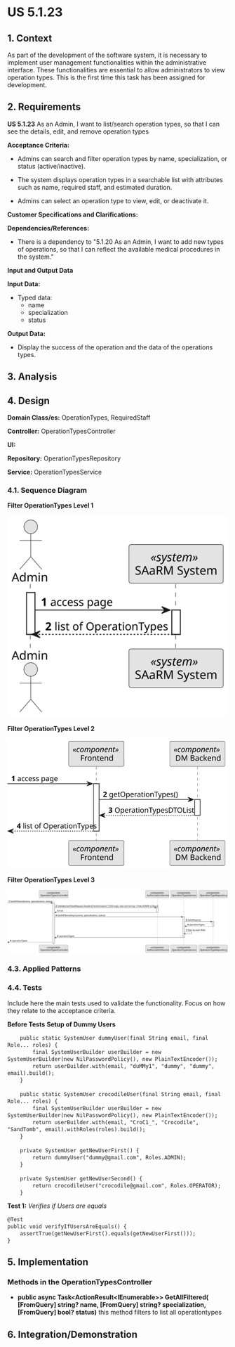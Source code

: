# US 5.1.23


## 1. Context

As part of the development of the software system, it is necessary to implement user management functionalities within the administrative interface. 
These functionalities are essential to allow administrators to view operation types.
This is the first time this task has been assigned for development.

## 2. Requirements

**US 5.1.23**  As an Admin, I want to list/search operation types, so that I can see the details, edit, and remove operation types

**Acceptance Criteria:** 

- Admins can search and filter operation types by name, specialization, or status
  (active/inactive).

- The system displays operation types in a searchable list with attributes such as name, required
  staff, and estimated duration.

- Admins can select an operation type to view, edit, or deactivate it.

**Customer Specifications and Clarifications:**



**Dependencies/References:**

* There is a dependency to "5.1.20 As an Admin, I want to add new types of operations, so that I can reflect the available medical procedures in the system."


**Input and Output Data**

**Input Data:**

* Typed data:
    * name
    * specialization
    * status



**Output Data:**
* Display the success of the operation and the data of the operations types.


## 3. Analysis


[//]: # (### 3.1. Domain Model)

[//]: # (![sub domain model]&#40;us1000-sub-domain-model.svg&#41;)

## 4. Design


**Domain Class/es:** OperationTypes, RequiredStaff

**Controller:** OperationTypesController

**UI:**

**Repository:**	OperationTypesRepository

**Service:** OperationTypesService



### 4.1. Sequence Diagram

**Filter OperationTypes Level 1**

![Filter OperationTypes](sequence-diagram-1.svg "Filter OperationTypes")


**Filter OperationTypes Level 2**

![Filter OperationTypes](sequence-diagram-2.svg "Filter OperationTypes")

**Filter OperationTypes Level 3**

![Filter OperationTypes](sequence-diagram-3.svg "Filter OperationTypes")




[//]: # (### 4.2. Class Diagram)

[//]: # ()
[//]: # (![a class diagram]&#40;us1000-class-diagram.svg "A Class Diagram"&#41;)

### 4.3. Applied Patterns

### 4.4. Tests

Include here the main tests used to validate the functionality. Focus on how they relate to the acceptance criteria.



**Before Tests** **Setup of Dummy Users**

```
    public static SystemUser dummyUser(final String email, final Role... roles) {
        final SystemUserBuilder userBuilder = new SystemUserBuilder(new NilPasswordPolicy(), new PlainTextEncoder());
        return userBuilder.with(email, "duMMy1", "dummy", "dummy", email).build();
    }

    public static SystemUser crocodileUser(final String email, final Role... roles) {
        final SystemUserBuilder userBuilder = new SystemUserBuilder(new NilPasswordPolicy(), new PlainTextEncoder());
        return userBuilder.with(email, "CroC1_", "Crocodile", "SandTomb", email).withRoles(roles).build();
    }

    private SystemUser getNewUserFirst() {
        return dummyUser("dummy@gmail.com", Roles.ADMIN);
    }

    private SystemUser getNewUserSecond() {
        return crocodileUser("crocodile@gmail.com", Roles.OPERATOR);
    }

```

**Test 1:** *Verifies if Users are equals*


```
@Test
public void verifyIfUsersAreEquals() {
    assertTrue(getNewUserFirst().equals(getNewUserFirst()));
}
````


## 5. Implementation


### Methods in the OperationTypesController
* **public async Task<ActionResult<IEnumerable<OperationTypeDto>>> GetAllFiltered(
  [FromQuery] string? name,
  [FromQuery] string? specialization,
  [FromQuery] bool? status)**  this method filters to list all operationtypes




## 6. Integration/Demonstration



[//]: # (## 7. Observations)

[//]: # ()
[//]: # (*This section should be used to include any content that does not fit any of the previous sections.*)

[//]: # ()
[//]: # (*The team should present here, for instance, a critical perspective on the developed work including the analysis of alternative solutions or related works*)

[//]: # ()
[//]: # (*The team should include in this section statements/references regarding third party works that were used in the development this work.*)